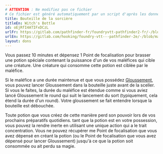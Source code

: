 ```yaml
---
# ATTENTION : Ne modifiez pas ce fichier
# Ce fichier est généré automatiquement par un script d'après les données du module Foundry VTT officiel et de sa traduction
title: Bouteille de la sorcière
titleEn: Witch's Bottle
id: oEjRfI4ATIFxDCzL
urlFr: https://gitlab.com/pathfinder-fr/foundryvtt-pathfinder2-fr/-/blob/master/data/feats/oEjRfI4ATIFxDCzL.htm
urlEn: https://gitlab.com/hooking/foundry-vtt---pathfinder-2e/-/blob/master/packs/data/feats.db/witch-s-bottle.json
layout: dons
---
```

Vous passez 10 minutes et dépensez 1 Point de focalisation pour brasser une potion spéciale contenant la puissance d'un de vos maléfices qui cible une créature. Une créature qui consomme cette potion est ciblée par le maléfice.

Si le maléfice a une durée maintenue et que vous possédez [Gloussement](../sorts/gloussement.md), vous pouvez lancer Gloussement dans la bouteille juste avant de la sceller. Si vous le faites, la durée du maléfice est étendue comme si vous aviez lancé Gloussement le round qui suit le lancement du sort (typiquement, cela étend la durée d'un round). Votre gloussement se fait entendre lorsque la bouteille est débouchée.

Toute potion que vous créez de cette manière perd son pouvoir lors de vos prochains préparatifs quotidiens. tant que la potion est en votre possession, vous pouvez la rendre inerte en utilisant une unique action qui a le trait concentration. Vous ne pouvez récupérer me Point de focalisation que vous avez dépensé en créant la potion (ou le Point de focalisation que vous avez dépensé pour lancer Gloussement) jusqu'à ce que la potion soit consommée ou ait perdu sa magie.
